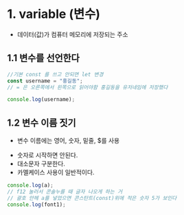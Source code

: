 # 1. variable (변수)

- 데이터(값)가 컴퓨터 메모리에 저장되는 주소

## 1.1 변수를 선언한다

```js
//기본 const 를 쓰고 안되면 let 변경
const username = "홍길동";
// = 은 오른쪽에서 왼쪽으로 읽어야함 홍길동을 유저네임에 저장했다

console.log(username);
```

## 1.2 변수 이름 짓기

- 변수 이름에는 영어, 숫자, 밑줄, $를 사용
<!-- 한글도 사용은 가능함 근데 아무도 안 씀 -->
- 숫자로 시작하면 안된다.
- 대소문자 구분한다.
- 카멜케이스 사용이 일반적이다.

```js
console.log(a);
// f12 눌러서 콘솔누를 때 글자 나오게 하는 거
// 괄호 안헤 a를 넣었으면 콘스탄트(const)위에 적은 숫자 5가 보인다
console.log(font1);
```
